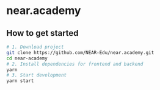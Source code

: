 # near.academy

## How to get started

```bash
# 1. Download project
git clone https://github.com/NEAR-Edu/near.academy.git
cd near-academy
# 2. Install dependencies for frontend and backend
yarn
# 3. Start development
yarn start
```
